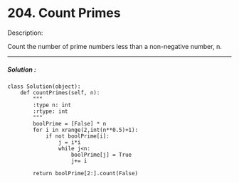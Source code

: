 # 204. Count Primes



Description:

Count the number of prime numbers less than a non-negative number, n.



---

##### Solution :
    class Solution(object):
        def countPrimes(self, n):
            """
            :type n: int
            :rtype: int
            """
            boolPrime = [False] * n
            for i in xrange(2,int(n**0.5)+1):
                if not boolPrime[i]:
                    j = i*i
                    while j<n:
                        boolPrime[j] = True
                        j+= i

            return boolPrime[2:].count(False) 